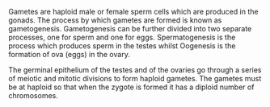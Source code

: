 Gametes are haploid male or female sperm cells which are produced in the gonads. The process by which gametes are formed is known as gametogenesis. Gametogenesis can be further divided into two separate processes, one for sperm and one for eggs. Spermatogenesis is the process which produces sperm in the testes whilst Oogenesis is the formation of ova (eggs) in the ovary.

The germinal epithelium of the testes and of the ovaries go through a series of meiotic and mitotic 
divisions to form haploid gametes. The gametes must be at haploid so that when the zygote is formed it has a diploid number of chromosomes.
